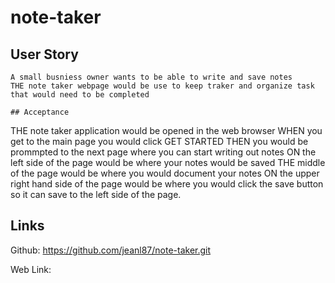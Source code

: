 # note-taker

## User Story

```
A small busniess owner wants to be able to write and save notes
THE note taker webpage would be use to keep traker and organize task that would need to be completed

## Acceptance

```

THE note taker application would be opened in the web browser
WHEN you get to the main page you would click GET STARTED
THEN you would be prommpted to the next page where you can start writing out notes
ON the left side of the page would be where your notes would be saved
THE middle of the page would be where you would document your notes
ON the upper right hand side of the page would be where you would click the save button so it can save to the left side of the page.

## Links

Github: https://github.com/jeanl87/note-taker.git

Web Link:
